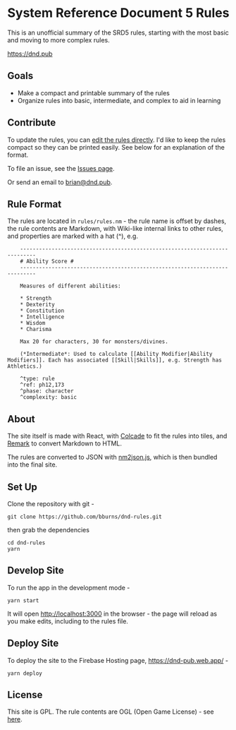 # System Reference Document 5 Rules

This is an unofficial summary of the SRD5 rules, starting with the most basic and moving to more complex rules. 

https://dnd.pub


## Goals

- Make a compact and printable summary of the rules
- Organize rules into basic, intermediate, and complex to aid in learning


## Contribute

To update the rules, you can <a href="https://github.com/bburns/dnd-rules/edit/master/rules/rules.nm">edit the rules directly</a>. I'd like to keep the rules compact so they can be printed easily. See below for an explanation of the format.

To file an issue, see the <a href="https://github.com/bburns/dnd-rules/issues">Issues page</a>.

Or send an email to <a href="mailto:brian@dnd.pub">brian@dnd.pub</a>.


## Rule Format

The rules are located in `rules/rules.nm` - the rule name is offset by dashes, the rule contents are Markdown, with Wiki-like internal links to other rules, and properties are marked with a hat (^), e.g. 

        ---------------------------------------------------------------------------
        # Ability Score #
        ---------------------------------------------------------------------------

        Measures of different abilities: 

        * Strength
        * Dexterity
        * Constitution
        * Intelligence
        * Wisdom
        * Charisma

        Max 20 for characters, 30 for monsters/divines. 

        (*Intermediate*: Used to calculate [[Ability Modifier|Ability Modifiers]]. Each has associated [[Skill|Skills]], e.g. Strength has Athletics.)

        ^type: rule
        ^ref: ph12,173
        ^phase: character
        ^complexity: basic


## About

The site itself is made with React, with <a href="https://github.com/desandro/colcade">Colcade</a> to fit the rules into tiles, and <a href="https://github.com/remarkjs/remark">Remark</a> to convert Markdown to HTML. 

The rules are converted to JSON with <a href="https://github.com/bburns/dnd-rules/blob/master/scripts/nm2json.js">nm2json.js</a>, which is then bundled into the final site.


## Set Up

Clone the repository with git - 

    git clone https://github.com/bburns/dnd-rules.git

then grab the dependencies

    cd dnd-rules
    yarn


## Develop Site

To run the app in the development mode - 

    yarn start

It will open [http://localhost:3000](http://localhost:3000) in the browser - the page will reload as you make edits, including to the rules file.


## Deploy Site

To deploy the site to the Firebase Hosting page, https://dnd-pub.web.app/ -

    yarn deploy


## License

This site is GPL. The rule contents are OGL (Open Game License) - see <a href="https://raw.githubusercontent.com/bburns/dnd-rules/master/OGL">here</a>.

